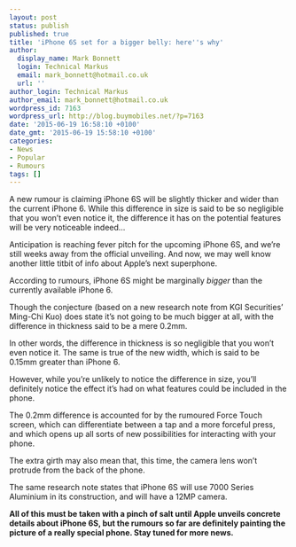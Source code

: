 ```yaml
---
layout: post
status: publish
published: true
title: 'iPhone 6S set for a bigger belly: here''s why'
author:
  display_name: Mark Bonnett
  login: Technical Markus
  email: mark_bonnett@hotmail.co.uk
  url: ''
author_login: Technical Markus
author_email: mark_bonnett@hotmail.co.uk
wordpress_id: 7163
wordpress_url: http://blog.buymobiles.net/?p=7163
date: '2015-06-19 16:58:10 +0100'
date_gmt: '2015-06-19 15:58:10 +0100'
categories:
- News
- Popular
- Rumours
tags: []
---
```

<p><span class="postStandFirst">A new rumour is claiming iPhone 6S will be slightly thicker and wider than the current iPhone 6. While this difference in size is said to be so negligible that you won&rsquo;t even notice it, the difference it has on the potential features will be very noticeable indeed...</span></p>
<p>Anticipation is reaching fever pitch for the upcoming iPhone 6S, and we&rsquo;re still weeks away from the official unveiling. And now, we may well know another little titbit of info about Apple&rsquo;s next superphone.</p>
<p>According to rumours, iPhone 6S might be marginally <em>bigger</em> than the currently available iPhone 6.</p>
<p>Though the conjecture (based on a new research note from KGI Securities&rsquo; Ming-Chi Kuo) does state it&rsquo;s not going to be much bigger at all, with the difference in thickness said to be a mere 0.2mm.</p>
<p>In other words, the difference in thickness is so negligible that you won&rsquo;t even notice it. The same is true of the new width, which is said to be 0.15mm greater than iPhone 6.</p>
<p>However, while you&rsquo;re unlikely to notice the difference in size, you&rsquo;ll definitely notice the effect it&rsquo;s had on what features could be included in the phone.</p>
<p>The 0.2mm difference is accounted for by the rumoured Force Touch screen, which can differentiate between a tap and a more forceful press, and which opens up all sorts of new possibilities for interacting with your phone.</p>
<p>The extra girth may also mean that, this time, the camera lens won&rsquo;t protrude from the back of the phone.</p>
<p>The same research note states that iPhone 6S will use 7000 Series Aluminium in its construction, and will have a 12MP camera.</p>
<p><strong>All of this must be taken with a pinch of salt until Apple unveils concrete details about iPhone 6S, but the rumours so far are definitely painting the picture of a really special phone. Stay tuned for more news. </strong></p>
